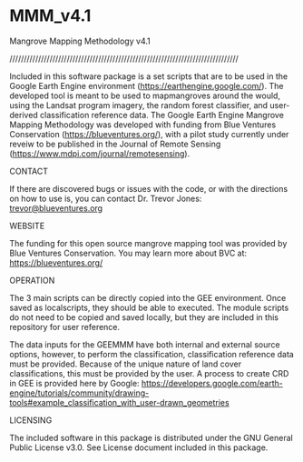 # MMM_v4.1
Mangrove Mapping Methodology v4.1

////////////////////////////////////////////////////////////////////////////////

Included in this software package is a set scripts that are to be used in the 
Google Earth Engine environment (https://earthengine.google.com/). The developed 
tool is meant to be used to mapmangroves around the would, using the Landsat 
program imagery, the random forest classifier, and user-derived classification 
reference data. The Google Earth Engine Mangrove Mapping Methodology was 
developed with funding from Blue Ventures Conservation 
(https://blueventures.org/), with a pilot study currently under reveiw to be 
published in the Journal of Remote Sensing
(https://www.mdpi.com/journal/remotesensing).

CONTACT

If there are discovered bugs or issues with the code, or with the directions on
how to use is, you can contact Dr. Trevor Jones:
    trevor@blueventures.org

WEBSITE

The funding for this open source mangrove mapping tool was provided by Blue
Ventures Conservation. You may learn more about BVC at:
    https://blueventures.org/

OPERATION

The 3 main scripts can be directly copied into the GEE environment. Once saved 
as localscripts, they should be able to executed. The module scripts do not 
need to be copied and saved locally, but they are included in this repository 
for user reference.

The data inputs for the GEEMMM have both internal and external source options,
however, to perform the classification, classification reference data must be 
provided. Because of the unique nature of land cover classifications, this must
be provided by the user. A process to create CRD in GEE is provided here by 
Google:
    https://developers.google.com/earth-engine/tutorials/community/drawing-tools#example_classification_with_user-drawn_geometries
    
LICENSING

The included software in this package is distributed under the GNU General 
Public License v3.0. See License document included in this package.




  

